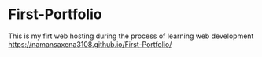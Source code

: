 # First-Portfolio
This is my firt web hosting during the process of learning web development
https://namansaxena3108.github.io/First-Portfolio/
